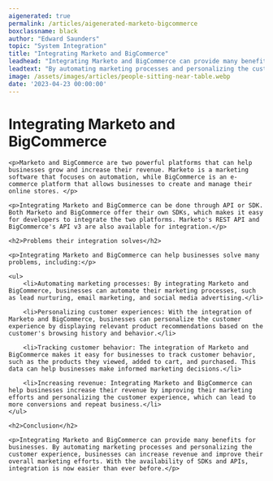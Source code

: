 ```yaml
---
aigenerated: true
permalink: /articles/aigenerated-marketo-bigcommerce
boxclassname: black
author: "Edward Saunders"
topic: "System Integration"
title: "Integrating Marketo and BigCommerce"
leadhead: "Integrating Marketo and BigCommerce can provide many benefits for businesses"
leadtext: "By automating marketing processes and personalizing the customer experience, businesses can increase revenue and improve their overall marketing efforts. With the availability of SDKs and APIs, integration is now easier than ever before."
image: /assets/images/articles/people-sitting-near-table.webp
date: '2023-04-23 00:00:00'
---
```

<div class="arttext">	<h1>Integrating Marketo and BigCommerce</h1>

	<p>Marketo and BigCommerce are two powerful platforms that can help businesses grow and increase their revenue. Marketo is a marketing software that focuses on automation, while BigCommerce is an e-commerce platform that allows businesses to create and manage their online stores. </p>

	<p>Integrating Marketo and BigCommerce can be done through API or SDK. Both Marketo and BigCommerce offer their own SDKs, which makes it easy for developers to integrate the two platforms. Marketo's REST API and BigCommerce's API v3 are also available for integration.</p>

	<h2>Problems their integration solves</h2>

	<p>Integrating Marketo and BigCommerce can help businesses solve many problems, including:</p>

	<ul>
		<li>Automating marketing processes: By integrating Marketo and BigCommerce, businesses can automate their marketing processes, such as lead nurturing, email marketing, and social media advertising.</li>

		<li>Personalizing customer experiences: With the integration of Marketo and BigCommerce, businesses can personalize the customer experience by displaying relevant product recommendations based on the customer's browsing history and behavior.</li>

		<li>Tracking customer behavior: The integration of Marketo and BigCommerce makes it easy for businesses to track customer behavior, such as the products they viewed, added to cart, and purchased. This data can help businesses make informed marketing decisions.</li>

		<li>Increasing revenue: Integrating Marketo and BigCommerce can help businesses increase their revenue by improving their marketing efforts and personalizing the customer experience, which can lead to more conversions and repeat business.</li>
	</ul>

	<h2>Conclusion</h2>

	<p>Integrating Marketo and BigCommerce can provide many benefits for businesses. By automating marketing processes and personalizing the customer experience, businesses can increase revenue and improve their overall marketing efforts. With the availability of SDKs and APIs, integration is now easier than ever before.</p>
</div>